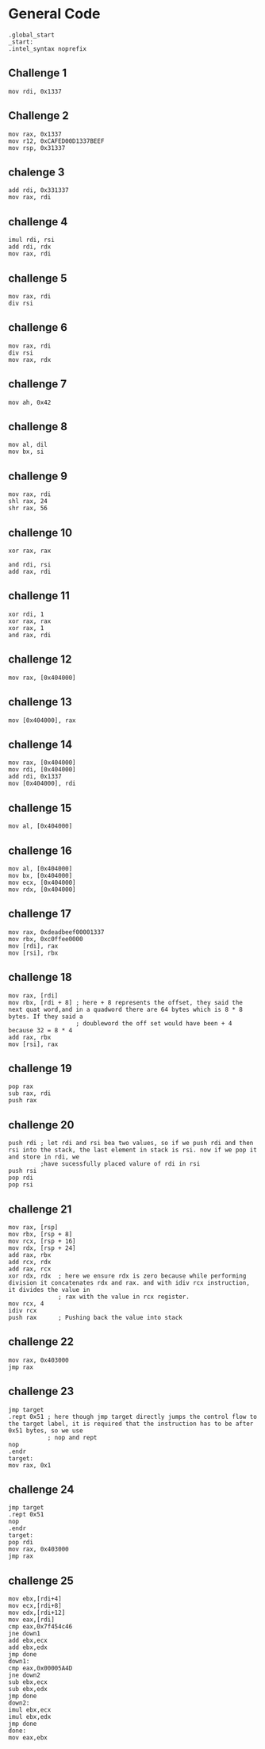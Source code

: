 # General Code

```
.global_start
_start:
.intel_syntax noprefix
```
## Challenge 1
```
mov rdi, 0x1337
```
## Challenge 2
```
mov rax, 0x1337
mov r12, 0xCAFED00D1337BEEF
mov rsp, 0x31337
 ```
## chalenge 3
```
add rdi, 0x331337
mov rax, rdi
```
## challenge 4
```
imul rdi, rsi
add rdi, rdx
mov rax, rdi
```
## challenge 5
```
mov rax, rdi
div rsi
```
## challenge 6
```
mov rax, rdi
div rsi
mov rax, rdx
```
## challenge 7
```
mov ah, 0x42
```
## challenge 8
```
mov al, dil
mov bx, si
```
## challenge 9
```
mov rax, rdi
shl rax, 24
shr rax, 56
```
## challenge 10
```
xor rax, rax

and rdi, rsi
add rax, rdi
```
## challenge 11
```
xor rdi, 1
xor rax, rax
xor rax, 1
and rax, rdi
```
## challenge 12
```
mov rax, [0x404000]
```
## challenge 13
```
mov [0x404000], rax
```
## challenge 14
```
mov rax, [0x404000]
mov rdi, [0x404000]
add rdi, 0x1337
mov [0x404000], rdi
```
## challenge 15
```
mov al, [0x404000]
```
## challenge 16
```
mov al, [0x404000]
mov bx, [0x404000]
mov ecx, [0x404000]
mov rdx, [0x404000]
```
## challenge 17
```
mov rax, 0xdeadbeef00001337
mov rbx, 0xc0ffee0000
mov [rdi], rax
mov [rsi], rbx
```
## challenge 18
```
mov rax, [rdi]
mov rbx, [rdi + 8] ; here + 8 represents the offset, they said the next quat word,and in a quadword there are 64 bytes which is 8 * 8 bytes. If they said a   
                   ; doubleword the off set would have been + 4 because 32 = 8 * 4  
add rax, rbx
mov [rsi], rax
```
## challenge 19
```
pop rax
sub rax, rdi
push rax
```
## challenge 20
```
push rdi ; let rdi and rsi bea two values, so if we push rdi and then rsi into the stack, the last element in stack is rsi. now if we pop it and store in rdi, we  
         ;have sucessfully placed valure of rdi in rsi
push rsi
pop rdi
pop rsi
```
## challenge 21
```
mov rax, [rsp]
mov rbx, [rsp + 8]
mov rcx, [rsp + 16]
mov rdx, [rsp + 24]
add rax, rbx
add rcx, rdx
add rax, rcx
xor rdx, rdx  ; here we ensure rdx is zero because while performing division it concatenates rdx and rax. and with idiv rcx instruction, it divides the value in 
              ; rax with the value in rcx register. 
mov rcx, 4 
idiv rcx
push rax      ; Pushing back the value into stack
```
## challenge 22
```
mov rax, 0x403000
jmp rax
```
## challenge 23
```
jmp target
.rept 0x51 ; here though jmp target directly jumps the control flow to the target label, it is required that the instruction has to be after 0x51 bytes, so we use 
           ; nop and rept
nop
.endr
target:
mov rax, 0x1
```
## challenge 24
```
jmp target
.rept 0x51
nop
.endr
target:
pop rdi
mov rax, 0x403000
jmp rax
```
## challenge 25
```
mov ebx,[rdi+4]
mov ecx,[rdi+8]
mov edx,[rdi+12]
mov eax,[rdi]
cmp eax,0x7f454c46
jne down1
add ebx,ecx
add ebx,edx
jmp done
down1:
cmp eax,0x00005A4D
jne down2
sub ebx,ecx
sub ebx,edx
jmp done
down2:
imul ebx,ecx
imul ebx,edx
jmp done
done:
mov eax,ebx
```

